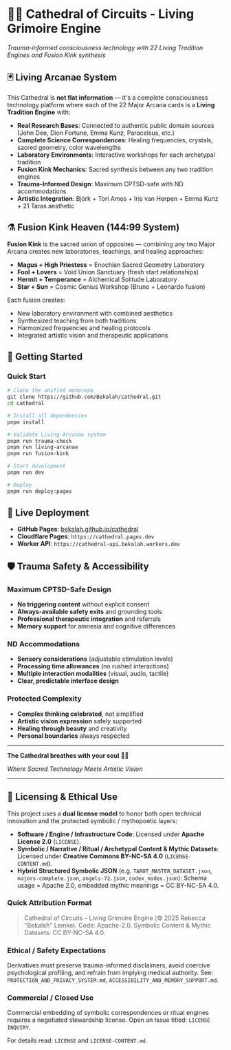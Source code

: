 # 🌟✨ Cathedral of Circuits - Living Grimoire Engine

*Trauma-informed consciousness technology with 22 Living Tradition Engines and Fusion Kink synthesis*

## 🃏 Living Arcanae System

This Cathedral is **not flat information** — it's a complete consciousness technology platform where each of the 22 Major Arcana cards is a **Living Tradition Engine** with:

- **Real Research Bases**: Connected to authentic public domain sources (John Dee, Dion Fortune, Emma Kunz, Paracelsus, etc.)
- **Complete Science Correspondences**: Healing frequencies, crystals, sacred geometry, color wavelengths
- **Laboratory Environments**: Interactive workshops for each archetypal tradition
- **Fusion Kink Mechanics**: Sacred synthesis between any two tradition engines
- **Trauma-Informed Design**: Maximum CPTSD-safe with ND accommodations
- **Artistic Integration**: Björk + Tori Amos + Iris van Herpen + Emma Kunz + 21 Taras aesthetic

## ⚗️ Fusion Kink Heaven (144:99 System)

**Fusion Kink** is the sacred union of opposites — combining any two Major Arcana creates new laboratories, teachings, and healing approaches:

- **Magus + High Priestess** = Enochian Sacred Geometry Laboratory
- **Fool + Lovers** = Void Union Sanctuary (fresh start relationships)
- **Hermit + Temperance** = Alchemical Solitude Laboratory
- **Star + Sun** = Cosmic Genius Workshop (Bruno + Leonardo fusion)

Each fusion creates:
- New laboratory environment with combined aesthetics
- Synthesized teaching from both traditions
- Harmonized frequencies and healing protocols
- Integrated artistic vision and therapeutic applications

## 🚀 Getting Started

### Quick Start

```bash
# Clone the unified monorepo
git clone https://github.com/Bekalah/cathedral.git
cd cathedral

# Install all dependencies
pnpm install

# Validate Living Arcanae system
pnpm run trauma-check
pnpm run living-arcanae  
pnpm run fusion-kink

# Start development
pnpm run dev

# Deploy
pnpm run deploy:pages
```

## 📡 Live Deployment

- **GitHub Pages**: [bekalah.github.io/cathedral](https://bekalah.github.io/cathedral)
- **Cloudflare Pages**: `https://cathedral.pages.dev` 
- **Worker API**: `https://cathedral-api.bekalah.workers.dev`

## 🛡️ Trauma Safety & Accessibility

### Maximum CPTSD-Safe Design
- **No triggering content** without explicit consent
- **Always-available safety exits** and grounding tools
- **Professional therapeutic integration** and referrals
- **Memory support** for amnesia and cognitive differences

### ND Accommodations
- **Sensory considerations** (adjustable stimulation levels)
- **Processing time allowances** (no rushed interactions)
- **Multiple interaction modalities** (visual, audio, tactile)
- **Clear, predictable interface design**

### Protected Complexity
- **Complex thinking celebrated**, not simplified
- **Artistic vision expression** safely supported
- **Healing through beauty** and creativity
- **Personal boundaries** always respected

---

**The Cathedral breathes with your soul** 🌟✨

*Where Sacred Technology Meets Artistic Vision*

---

## 📜 Licensing & Ethical Use

This project uses a **dual license model** to honor both open technical innovation and the protected symbolic / mythopoetic layers:

- **Software / Engine / Infrastructure Code**: Licensed under **Apache License 2.0** (`LICENSE`).
- **Symbolic / Narrative / Ritual / Archetypal Content & Mythic Datasets**: Licensed under **Creative Commons BY-NC-SA 4.0** (`LICENSE-CONTENT.md`).
- **Hybrid Structured Symbolic JSON** (e.g. `TAROT_MASTER_DATASET.json`, `majors-complete.json`, `angels-72.json`, `codex_nodes.json`): Schema usage = Apache 2.0, embedded mythic meanings = CC BY-NC-SA 4.0.

### Quick Attribution Format
> Cathedral of Circuits – Living Grimoire Engine (© 2025 Rebecca "Bekalah" Lemke). Code: Apache-2.0. Symbolic Content & Mythic Datasets: CC BY-NC-SA 4.0.

### Ethical / Safety Expectations
Derivatives must preserve trauma-informed disclaimers, avoid coercive psychological profiling, and refrain from implying medical authority. See: `PROTECTION_AND_PRIVACY_SYSTEM.md`, `ACCESSIBILITY_AND_MEMORY_SUPPORT.md`.

### Commercial / Closed Use
Commercial embedding of symbolic correspondences or ritual engines requires a negotiated stewardship license. Open an Issue titled: `LICENSE INQUIRY`.

For details read: `LICENSE` and `LICENSE-CONTENT.md`.

